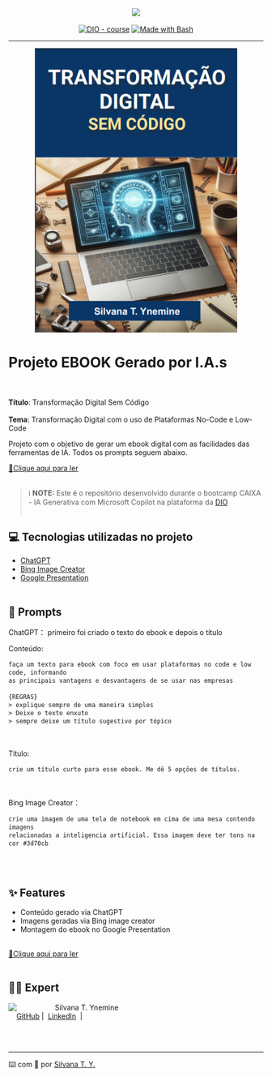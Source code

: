 <p align="center">
    <img width="100" src=".github/assets/banner.png">
</p>


<p align="center">
<a href="https://dio.me/"><img src="https://img.shields.io/badge/DIO-Course-28DA77?logo=youtube" alt="DIO - course"></a>
<a href="https://www.gnu.org/software/bash/" title="Go to Bash homepage"><img src="https://img.shields.io/badge/Prompt-Project-blue?logo=gnu-bash&amp;logoColor=white" alt="Made with Bash"></a></p>

-------


<p align="center">
<img 
    src="./assets/image.png"
    width="400"  
/>
</p>

# Projeto EBOOK Gerado por I.A.s
<br><br>
**Título**: Transformação Digital Sem Código<br><br>
**Tema**: Transformação Digital com o uso de Plataformas No-Code e Low-Code
<br>

Projeto com o objetivo de gerar um ebook digital com as facilidades das ferramentas de IA. Todos os prompts
seguem abaixo.

<a href="https://github.com/silvanat/prompts-recipe-to-create-a-ebook/blob/main/ebook-transformacao-digital.pdf" title="View PDF now"> 📕Clique aqui para ler</a>
<br/><br/>

> ℹ️ **NOTE:** Este é o repositório desenvolvido durante o bootcamp CAIXA - IA Generativa com Microsoft Copilot na plataforma da [DIO](https://dio.me)
<br/><br/>

## 💻 Tecnologias utilizadas no projeto

- [ChatGPT](https://chat.openai.com/) 
- [Bing Image Creator](https://www.bing.com/)
- [Google Presentation](https://docs.google.com/presentation/)
<br/><br/>
## 🧠 Prompts


ChatGPT：
primeiro foi criado o texto do ebook e depois o título

Conteúdo:

```
faça um texto para ebook com foco em usar plataformas no code e low code, informando 
as principais vantagens e desvantagens de se usar nas empresas

{REGRAS}
> explique sempre de uma maneira simples
> Deixe o texto enxuto
> sempre deixe um título sugestivo por tópico
```
<br/><br/>
Título:

```
crie um título curto para esse ebook. Me dê 5 opções de títulos.
```

<br/><br/>
Bing Image Creator：
```
crie uma imagem de uma tela de notebook em cima de uma mesa contendo imagens
relacionadas a inteligencia artificial. Essa imagem deve ter tons na cor #3d70cb
```

<br/><br/>
## ✨ Features

- Conteúdo gerado via ChatGPT
- Imagens geradas via Bing image creator
- Montagem do ebook no Google Presentation
<br/><br/>

<a href="https://github.com/silvanat/prompts-recipe-to-create-a-ebook/blob/main/ebook-transformacao-digital.pdf" title="View PDF now"> 📕Clique aqui para ler</a>
<br/><br/>

## 👨‍💻 Expert

<p>
    <img 
      align=left 
      margin=10 
      width=80 
      src="https://avatars.githubusercontent.com/u/1665405?v=4"
    />
    <p>&nbsp&nbsp&nbspSilvana T. Ynemine<br>
    &nbsp&nbsp&nbsp
    <a href="https://github.com/silvanat">
    GitHub</a>&nbsp;|&nbsp;
    <a href="https://linkedin.com/in/
silvanaty">LinkedIn</a>
&nbsp;|&nbsp;
  
</p>
</p>
<br/><br/>

<p>

---

⌨️ com 💜 por [Silvana T. Y.](https://github.com/silvanat)
